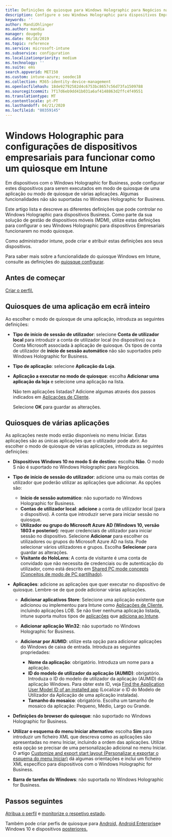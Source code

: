 ```yaml
---
title: Definições de quiosque para Windows Holographic para Negócios na Microsoft Intune - Azure Microsoft Docs
description: Configure o seu Windows Holographic para dispositivos Empresariais como quiosques de aplicação única e multi-aplicações, personalize o menu inicial, adicione aplicações, mostre a barra de tarefas e configure um navegador web no Microsoft Intune.
keywords: ''
author: MandiOhlinger
ms.author: mandia
manager: dougeby
ms.date: 06/18/2019
ms.topic: reference
ms.service: microsoft-intune
ms.subservice: configuration
ms.localizationpriority: medium
ms.technology: ''
ms.suite: ems
search.appverid: MET150
ms.custom: intune-azure; seodec18
ms.collection: M365-identity-device-management
ms.openlocfilehash: 18de92792582d4c6753bc8657c56d73fa1509788
ms.sourcegitcommit: 7f17d6eb9dd41b031a6af4148863d2ffc4f49551
ms.translationtype: MT
ms.contentlocale: pt-PT
ms.lasthandoff: 04/21/2020
ms.locfileid: "80359145"
---
```

# <a name="windows-holographic-for-business-device-settings-to-run-as-a-kiosk-in-intune"></a>Windows Holographic para configurações de dispositivos empresariais para funcionar como um quiosque em Intune

Em dispositivos com o Windows Holographic for Business, pode configurar estes dispositivos para serem executados em modo de quiosque de uma aplicação ou modo de quiosque de várias aplicações. Algumas funcionalidades não são suportadas no Windows Holographic for Business.

Este artigo lista e descreve as diferentes definições que pode controlar no Windows Holographic para dispositivos Business. Como parte da sua solução de gestão de dispositivos móveis (MDM), utilize estas definições para configurar o seu Windows Holographic para dispositivos Empresariais funcionarem no modo quiosque.

Como administrador intune, pode criar e atribuir estas definições aos seus dispositivos.

Para saber mais sobre a funcionalidade do quiosque Windows em Intune, consulte as definições do [quiosque configurar](kiosk-settings.md).

## <a name="before-you-begin"></a>Antes de começar

[Criar o perfil.](kiosk-settings.md#create-the-profile)

## <a name="single-full-screen-app-kiosks"></a>Quiosques de uma aplicação em ecrã inteiro

Ao escolher o modo de quiosque de uma aplicação, introduza as seguintes definições:

- **Tipo de início de sessão de utilizador**: selecione **Conta de utilizador local** para introduzir a conta de utilizador local (no dispositivo) ou a Conta Microsoft associada à aplicação de quiosque. Os tipos de conta de utilizador de **início de sessão automático** não são suportados pelo Windows Holographic for Business.

- **Tipo de aplicação**: selecione **Aplicação da Loja**.

- **Aplicação a executar no modo de quiosque**: escolha **Adicionar uma aplicação da loja** e selecione uma aplicação na lista.

    Não tem aplicações listadas? Adicione algumas através dos passos indicados em [Aplicações de Cliente](../apps/apps-add.md).

    Selecione **OK** para guardar as alterações.

## <a name="multi-app-kiosks"></a>Quiosques de várias aplicações

As aplicações neste modo estão disponíveis no menu Iniciar. Estas aplicações são as únicas aplicações que o utilizador pode abrir. Ao escolher o modo de quiosque de várias aplicações, introduza as seguintes definições:

- **Dispositivos Windows 10 no modo S de destino**: escolha **Não**. O modo S não é suportado no Windows Holographic para Negócios.

- **Tipo de início de sessão do utilizador**: adicione uma ou mais contas de utilizador que poderão utilizar as aplicações que adicionar. As opções são: 

  - **Início de sessão automático**: não suportado no Windows Holographic for Business.
  - **Contas de utilizador local**: **adicione** a conta de utilizador local (para o dispositivo). A conta que introduzir serve para iniciar sessão no quiosque.
  - **Utilizador ou grupo do Microsoft Azure AD (Windows 10, versão 1803 e posterior)**: requer credenciais de utilizador para iniciar sessão no dispositivo. Selecione **Adicionar** para escolher os utilizadores ou grupos do Microsoft Azure AD na lista. Pode selecionar vários utilizadores e grupos. Escolha **Selecionar** para guardar as alterações.
  - **Visitante do HoloLens**: A conta de visitante é uma conta de convidado que não necessita de credenciais ou de autenticação do utilizador, como está descrito em [Shared PC mode concepts (Conceitos de modo de PC partilhado)](https://docs.microsoft.com/windows/configuration/set-up-shared-or-guest-pc#shared-pc-mode-concepts).

- **Aplicações**: adicione as aplicações que quer executar no dispositivo de quiosque. Lembre-se de que pode adicionar várias aplicações.

  - **Adicionar aplicativos Store**: Selecione uma aplicação existente que adicionou ou implementou para Intune como [Aplicações de Cliente](../apps/apps-add.md), incluindo aplicações LOB. Se não tiver nenhuma aplicação listada, intune suporta muitos tipos de [aplicações](../apps/apps-add.md) que [adiciona ao Intune](../apps/store-apps-windows.md).
  - **Adicionar aplicação Win32**: não suportado no Windows Holographic for Business.
  - **Adicionar por AUMID**: utilize esta opção para adicionar aplicações do Windows de caixa de entrada. Introduza as seguintes propriedades: 

    - **Nome da aplicação**: obrigatório. Introduza um nome para a aplicação.
    - **ID do modelo de utilizador da aplicação (AUMID)**: obrigatório. Introduza o ID do modelo de utilizador da aplicação (AUMID) da aplicação Windows. Para obter este ID, veja [Find the Application User Model ID of an installed app](https://docs.microsoft.com/windows-hardware/customize/enterprise/find-the-application-user-model-id-of-an-installed-app) (Localizar o ID do Modelo de Utilizador da Aplicação de uma aplicação instalada).
    - **Tamanho do mosaico**: obrigatório. Escolha um tamanho de mosaico da aplicação: Pequeno, Médio, Largo ou Grande.

- **Definições do browser do quiosque**: não suportado no Windows Holographic for Business.

- **Utilizar o esquema do menu Iniciar alternativo**: escolha **Sim** para introduzir um ficheiro XML que descreva como as aplicações são apresentadas no menu Iniciar, incluindo a ordem das aplicações. Utilize esta opção se precisar de uma personalização adicional no menu Iniciar. O artigo [Customize and export start layout (Personalizar e exportar o esquema do menu Iniciar)](https://docs.microsoft.com/hololens/hololens-kiosk#start-layout-for-hololens) dá algumas orientações e inclui um ficheiro XML específico para dispositivos com o Windows Holographic for Business.

- **Barra de tarefas do Windows**: não suportada no Windows Holographic for Business.

## <a name="next-steps"></a>Passos seguintes

[Atribua o perfil](device-profile-assign.md) e [monitorize o respetivo estado](device-profile-monitor.md).

Também pode criar perfis de quiosque para [Android,](device-restrictions-android.md#kiosk) [Android Enterprise](device-restrictions-android-for-work.md#dedicated-devices)e Windows 10 e dispositivos [posteriores.](kiosk-settings-windows.md)
